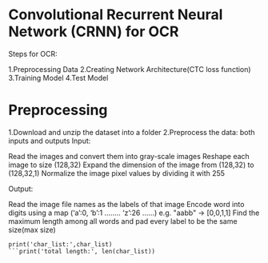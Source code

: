 
# Convolutional Recurrent Neural Network (CRNN) for OCR
Steps for OCR:

1.Preprocessing Data
2.Creating Network Architecture(CTC loss function)
3.Training Model
4.Test Model

# Preprocessing
1.Download and unzip the dataset into a folder
2.Preprocess the data: both inputs and outputs
Input:

Read the images and convert them into gray-scale images
Reshape each image to size (128,32)
Expand the dimension of the image from (128,32) to (128,32,1)
Normalize the image pixel values by dividing it with 255

Output:

Read the image file names as the labels of that image
Encode word into digits using a map (‘a’:0, ‘b’:1 …….. ‘z’:26 ......) e.g. "aabb" -> [0,0,1,1]
Find the maximum length among all words and pad every label to be the same size(max size)

```char_list = string.ascii_letters+string.digits
print('char_list:',char_list)
```print('total length:', len(char_list))
